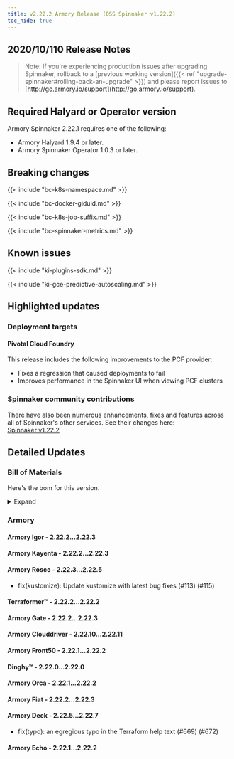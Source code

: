```yaml
---
title: v2.22.2 Armory Release (OSS Spinnaker v1.22.2)
toc_hide: true
---
```


## 2020/10/110 Release Notes

> Note: If you're experiencing production issues after upgrading Spinnaker, rollback to a [previous working version]({{< ref "upgrade-spinnaker#rolling-back-an-upgrade" >}}) and please report issues to [http://go.armory.io/support](http://go.armory.io/support).

## Required Halyard or Operator version

Armory Spinnaker 2.22.1 requires one of the following:

* Armory Halyard 1.9.4 or later.
* Armory Spinnaker Operator 1.0.3 or later.

## Breaking changes
<!-- Copy/paste from the previous version if there are recent ones. We can drop breaking changes after 3 minor versions. -->

{{< include "bc-k8s-namespace.md" >}}

{{< include "bc-docker-giduid.md" >}}

{{< include "bc-k8s-job-suffix.md" >}}

{{< include "bc-spinnaker-metrics.md" >}}

## Known issues

{{< include "ki-plugins-sdk.md" >}}

{{< include "ki-gce-predictive-autoscaling.md" >}}

## Highlighted updates

### Deployment targets

#### Pivotal Cloud Foundry

This release includes the following improvements to the PCF provider:

* Fixes a regression that caused deployments to fail
* Improves performance in the Spinnaker UI when viewing PCF clusters

###  Spinnaker community contributions

<!-- Copy/paste highlights from the corresponding OSS version. -->

There have also been numerous enhancements, fixes and features across all of Spinnaker's other services. See their changes here:  
[Spinnaker v1.22.2](https://www.spinnaker.io/community/releases/versions/1-22-2-changelog)

## Detailed Updates

### Bill of Materials
Here's the bom for this version.
<details><summary>Expand</summary>
<pre class="highlight">
<code>version: 2.22.2
timestamp: "2020-10-21 11:45:26"
services:
    clouddriver:
        commit: dcfd57fc
        version: 2.22.11
    deck:
        commit: 3c7cd857
        version: 2.22.7
    dinghy:
        commit: ad5418ab
        version: 2.22.0
    echo:
        commit: d200e4b8
        version: 2.22.2
    fiat:
        commit: 6419cd67
        version: 2.22.3
    front50:
        commit: 703ae67d
        version: 2.22.2
    gate:
        commit: 971be7fc
        version: 2.22.3
    igor:
        commit: ebceb417
        version: 2.22.3
    kayenta:
        commit: 4ffa74d8
        version: 2.22.3
    monitoring-daemon:
        version: 2.22.0
    monitoring-third-party:
        version: 2.22.0
    orca:
        commit: d0d067ac
        version: 2.22.2
    rosco:
        commit: 72ee6ba5
        version: 2.22.5
    terraformer:
        commit: e2d395ce
        version: 2.22.2
dependencies:
    redis:
        version: 2:2.8.4-2
artifactSources:
    dockerRegistry: docker.io/armory
</code>
</pre>
</details>

### Armory


#### Armory Igor - 2.22.2...2.22.3


#### Armory Kayenta - 2.22.2...2.22.3


#### Armory Rosco - 2.22.3...2.22.5

  - fix(kustomize): Update kustomize with latest bug fixes (#113) (#115)

#### Terraformer™ - 2.22.2...2.22.2


#### Armory Gate - 2.22.2...2.22.3


#### Armory Clouddriver - 2.22.10...2.22.11


#### Armory Front50 - 2.22.1...2.22.2


#### Dinghy™ - 2.22.0...2.22.0


#### Armory Orca - 2.22.1...2.22.2


#### Armory Fiat - 2.22.2...2.22.3


#### Armory Deck - 2.22.5...2.22.7

  - fix(typo): an egregious typo in the Terraform help text (#669) (#672)

#### Armory Echo - 2.22.1...2.22.2
